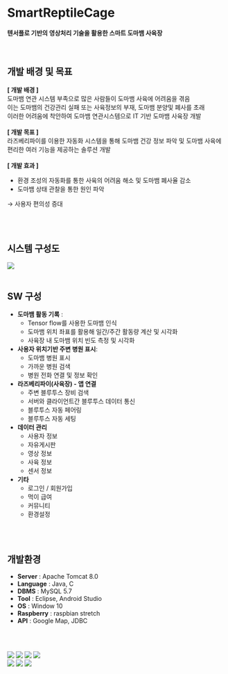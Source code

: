 # SmartReptileCage
<b> 텐서플로 기반의 영상처리 기술을 활용한 스마트 도마뱀 사육장</b>  
<br/>
<br/>

## 개발 배경 및 목표
<b>[ 개발 배경 ]  </b>  
도마뱀 연관 시스템 부족으로 많은 사람들이 도마뱀 사육에 어려움을 겪음  
이는 도마뱀의 건강관리 실패 또는 사육정보의 부재, 도마뱀 분양및 폐사를 초래  
이러한 어려움에 착안하여 도마뱀 연관시스템으로 IT 기반 도마뱀 사육장 개발  
<br/>
<b>[ 개발 목표 ]  </b>  
라즈베리파이를 이용한 자동화 시스템을 통해 도마뱀 건강 정보 파악 및 도마뱀 사육에 편리한 여러 기능을 제공하는 솔루션 개발  
<br/>
<b>[ 개발 효과 ]  </b> 
- 환경 조성의 자동화를 통한 사육의 어려움 해소 및 도마뱀 폐사율 감소
- 도마뱀 상태 관찰을 통한 원인 파악

 → 사용자 편의성 증대

<br/>  
<br/>      


## 시스템 구성도
<img src="https://user-images.githubusercontent.com/47026817/155682381-1535a62c-d45d-4351-b166-a0bcc9933bc5.png"/>
<br/>  
<br/>      
      

## SW 구성 
- **도마뱀 활동 기록** : 
  - Tensor flow를 사용한 도마뱀 인식
  - 도마뱀 위치 좌표를 활용해 일간/주간 활동량 계산 및 시각화
  - 사육장 내 도마뱀 위치 빈도 측정 및 시각화
- **사용자 위치기반 주변 병원 표시**:  
  - 도마뱀 병원 표시
  - 가까운 병원 검색
  - 병원 전화 연결 및 정보 확인
- **라즈베리파이(사육장) - 앱 연결** 
  - 주변 블루투스 장비 검색
  - 서버와 클라이언트간 블루투스 데이터 통신
  - 블루투스 자동 페어링 
  - 블루투스 자동 세팅   
- **데이터 관리** 
  - 사용자 정보
  - 자유게시판
  - 영상 정보
  - 사육 정보
  - 센서 정보
- **기타** 
  - 로그인 / 회원가입
  - 먹이 급여
  - 커뮤니티
  - 환경설정
<br/>     
<br/>       
  
  
## 개발환경
- **Server** : Apache Tomcat 8.0
- **Language** : Java, C
- **DBMS** : MySQL 5.7
- **Tool** : Eclipse, Android Studio
- **OS** : Window 10
- **Raspberry** : raspbian stretch
- **API** : Google Map, JDBC
<br/>  
<br/>      
        
  
<img src="https://img.shields.io/badge/Android-3DDC84?style=flat-square&logo=android&logoColor=white"/> <img src="https://img.shields.io/badge/Tensorflow-FF6F00?style=flat-square&logo=TensorFlow&logoColor=white"/> <img src="https://img.shields.io/badge/ApacheTomcat-F8DC75?style=flat-square&logo=Apache Tomcat&logoColor=white"/> <img src="https://img.shields.io/badge/Raspberry Pi-A22846?style=flat-square&logo=Raspberry Pi&logoColor=white"/>   
<img src="https://img.shields.io/badge/Java-007396?style=flat-square&logo=Java&logoColor=white"/> <img src="https://img.shields.io/badge/C-A8B9CC?style=flat-square&logo=C&logoColor=white"/> <img src="https://img.shields.io/badge/MySQL-4479A1?style=flat-square&logo=MySQL&logoColor=white"/>
